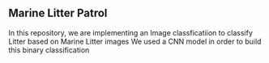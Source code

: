 ## Marine Litter Patrol

In this repository, we are implementing an Image classficatiion to classify Litter based on Marine Litter images
We used a CNN model in order to build this binary classification
